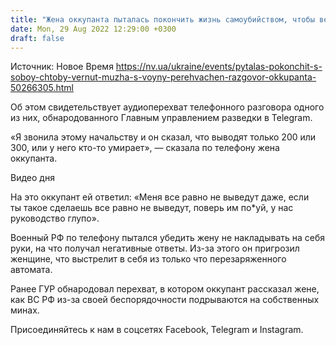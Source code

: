 ```yaml
---
title: "Жена оккупанта пыталась покончить жизнь самоубийством, чтобы вернули мужа с фронта — перехват"
date: Mon, 29 Aug 2022 12:29:00 +0300
draft: false
---
```

Источник: Новое Время https://nv.ua/ukraine/events/pytalas-pokonchit-s-soboy-chtoby-vernut-muzha-s-voyny-perehvachen-razgovor-okkupanta-50266305.html


Об этом свидетельствует аудиоперехват телефонного разговора одного из них, обнародованного Главным управлением разведки в Telegram.

«Я звонила этому начальству и он сказал, что выводят только 200 или 300, или у него кто-то умирает», — сказала по телефону жена оккупанта.

 Видео дня   

На это оккупант ей ответил: «Меня все равно не выведут даже, если ты такое сделаешь все равно не выведут, поверь им по*уй, у нас руководство глупо».

Военный РФ по телефону пытался убедить жену не накладывать на себя руки, на что получал негативные ответы. Из-за этого он пригрозил женщине, что выстрелит в себя из только что перезаряженного автомата.

Ранее ГУР обнародовал перехват, в котором оккупант рассказал жене, как ВС РФ из-за своей беспорядочности подрываются на собственных минах.

Присоединяйтесь к нам в соцсетях Facebook, Telegram и Instagram.
